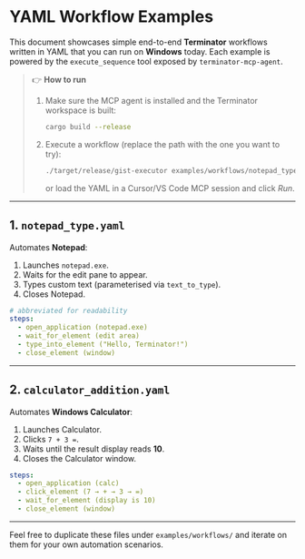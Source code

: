# YAML Workflow Examples

This document showcases simple end-to-end **Terminator** workflows written in YAML that you can run on **Windows** today. Each example is powered by the `execute_sequence` tool exposed by `terminator-mcp-agent`.

> 👉 **How to run**
>
> 1. Make sure the MCP agent is installed and the Terminator workspace is built:
>    ```bash
>    cargo build --release
>    ```
> 2. Execute a workflow (replace the path with the one you want to try):
>    ```bash
>    ./target/release/gist-executor examples/workflows/notepad_type.yaml
>    ```
>    or load the YAML in a Cursor/VS Code MCP session and click *Run*.

---

## 1. `notepad_type.yaml`

Automates **Notepad**:

1. Launches `notepad.exe`.
2. Waits for the edit pane to appear.
3. Types custom text (parameterised via `text_to_type`).
4. Closes Notepad.

```yaml
# abbreviated for readability
steps:
  - open_application (notepad.exe)
  - wait_for_element (edit area)
  - type_into_element ("Hello, Terminator!")
  - close_element (window)
```

---

## 2. `calculator_addition.yaml`

Automates **Windows Calculator**:

1. Launches Calculator.
2. Clicks `7 + 3 =`.
3. Waits until the result display reads **10**.
4. Closes the Calculator window.

```yaml
steps:
  - open_application (calc)
  - click_element (7 → + → 3 → =)
  - wait_for_element (display is 10)
  - close_element (window)
```

---

Feel free to duplicate these files under `examples/workflows/` and iterate on them for your own automation scenarios.